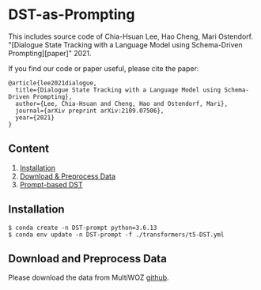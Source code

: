 # DST-as-Prompting
This includes source code of Chia-Hsuan Lee, Hao Cheng, Mari Ostendorf. "[Dialogue State Tracking with a Language Model using Schema-Driven Prompting][paper]" 2021.

If you find our code or paper useful, please cite the paper:
```
@article{lee2021dialogue,
  title={Dialogue State Tracking with a Language Model using Schema-Driven Prompting},
  author={Lee, Chia-Hsuan and Cheng, Hao and Ostendorf, Mari},
  journal={arXiv preprint arXiv:2109.07506},
  year={2021}
}
```

## Content

1. [Installation](#installation)
2. [Download & Preprocess Data](#download-and-preprocess-data)
3. [Prompt-based DST](#prompt-based-DST)


## Installation

```
$ conda create -n DST-prompt python=3.6.13
$ conda env update -n DST-prompt -f ./transformers/t5-DST.yml
```

## Download and Preprocess Data
Please download the data from MultiWOZ [github](https://github.com/budzianowski/multiwoz). 

